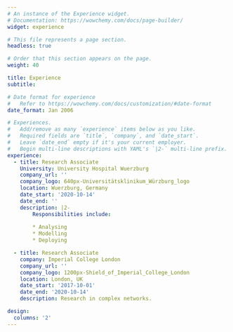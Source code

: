 ```yaml
---
# An instance of the Experience widget.
# Documentation: https://wowchemy.com/docs/page-builder/
widget: experience

# This file represents a page section.
headless: true

# Order that this section appears on the page.
weight: 40

title: Experience
subtitle:

# Date format for experience
#   Refer to https://wowchemy.com/docs/customization/#date-format
date_format: Jan 2006

# Experiences.
#   Add/remove as many `experience` items below as you like.
#   Required fields are `title`, `company`, and `date_start`.
#   Leave `date_end` empty if it's your current employer.
#   Begin multi-line descriptions with YAML's `|2-` multi-line prefix.
experience:
  - title: Research Associate
    University: University Hospital Wuerzburg
    company_url: ''
    company_logo: 640px-Universitätsklinikum_Würzburg_logo
    location: Wuerzburg, Germany
    date_start: '2020-10-14'
    date_end: ''
    description: |2-
        Responsibilities include:
        
        * Analysing
        * Modelling
        * Deploying

  - title: Research Associate
    company: Imperial College London
    company_url: ''
    company_logo: 1200px-Shield_of_Imperial_College_London
    location: London, UK
    date_start: '2017-10-01'
    date_end: '2020-10-14'
    description: Research in complex networks.

design:
  columns: '2'
---
```

